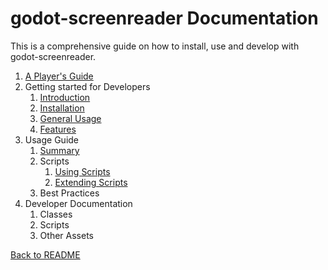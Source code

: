 # godot-screenreader Documentation

This is a comprehensive guide on how to install, use and develop with godot-screenreader.

1. [A Player's Guide](playerguide.md)
2. Getting started for Developers
    1. [Introduction](intro.md)
    2. [Installation](installation.md)
    3. [General Usage](generaluse.md)
    4. [Features](functionality.md)
3. Usage Guide
    1. [Summary](usage_summary.md)
    2. Scripts
        1. [Using Scripts](using_scripts.md)
        2. [Extending Scripts](extending_scripts.md) 
    3. Best Practices
4. Developer Documentation
    1. Classes
    2. Scripts
    3. Other Assets
    
[Back to README](../../README.md)
